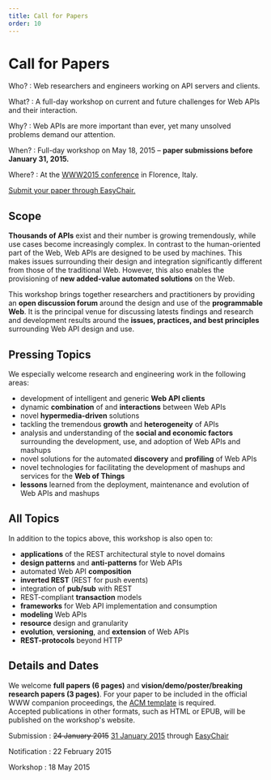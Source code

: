 ```yaml
---
title: Call for Papers
order: 10
---
```


# Call for Papers

Who?
: Web researchers and engineers working on API servers and clients.

What?
: A full-day workshop on current and future challenges for Web APIs and their interaction.

Why?
: Web APIs are more important than ever, yet many unsolved problems demand our attention.

When?
: Full-day workshop on May 18, 2015 – **paper submissions before January 31, 2015.**

Where?
: At the [WWW2015 conference](http://www.www2015.it/) in Florence, Italy.

[Submit your paper through EasyChair.](https://easychair.org/conferences/?conf=wsrest2015)

## Scope
**Thousands of APIs** exist and their number is growing tremendously,
while use cases become increasingly complex.
In contrast to the human-oriented part of the Web, Web APIs are designed to be used by machines.
This makes issues surrounding their design and integration
significantly different from those of the traditional Web.
However, this also enables the provisioning of **new added-value automated solutions** on the Web.

This workshop brings together researchers and practitioners
by providing an **open discussion forum** around the design and use of the **programmable Web**.
It is the principal venue for discussing latests findings and research and development results
around the **issues, practices, and best principles** surrounding Web API design and use.

## Pressing Topics
We especially welcome research and engineering work in the following areas:

- development of intelligent and generic **Web API clients**
- dynamic **combination** of and **interactions** between Web APIs
- novel **hypermedia-driven** solutions
- tackling the tremendous **growth** and **heterogeneity** of APIs
- analysis and understanding of the **social and economic factors**
  surrounding the development, use, and adoption of Web APIs and mashups
- novel solutions for the automated **discovery** and **profiling** of Web APIs
- novel technologies for facilitating the development of mashups and services for the **Web of Things**
- **lessons** learned from the deployment, maintenance and evolution of Web APIs and mashups

## All Topics
In addition to the topics above, this workshop is also open to:

- **applications** of the REST architectural style to novel domains
- **design patterns** and **anti-patterns** for Web APIs
- automated Web API **composition**
- **inverted REST** (REST for push events)
- integration of **pub/sub** with REST
- REST-compliant **transaction** models
- **frameworks** for Web API implementation and consumption
- **modeling** Web APIs
- **resource** design and granularity
- **evolution**, **versioning**, and **extension** of Web APIs
- **REST-protocols** beyond HTTP

## Details and Dates
We welcome **full papers (6 pages)** and **vision/demo/poster/breaking research papers (3 pages)**.
For your paper to be included in the official WWW companion proceedings,
the [ACM template](http://www.acm.org/sigs/publications/proceedings-templates) is required.
<br>
Accepted publications in other formats, such as HTML or EPUB,
will be published on the workshop's website.

Submission
: <del>24 January 2015</del> <ins>31 January 2015</ins> through [EasyChair](https://easychair.org/conferences/?conf=wsrest2015)

Notification
: 22 February 2015

Workshop
: 18 May 2015
